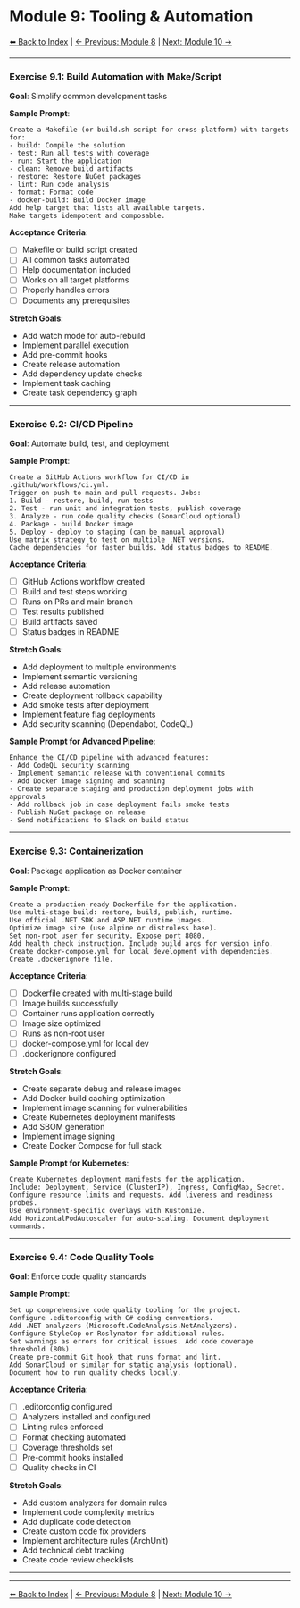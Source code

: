 # Module 9: Tooling & Automation

[⬅️ Back to Index](README.md) | [← Previous: Module 8](module-08-documentation-dx.md) | [Next: Module 10 →](module-10-architecture-scalability.md)

---

### Exercise 9.1: Build Automation with Make/Script

**Goal**: Simplify common development tasks

**Sample Prompt**:
```
Create a Makefile (or build.sh script for cross-platform) with targets for:
- build: Compile the solution
- test: Run all tests with coverage
- run: Start the application
- clean: Remove build artifacts
- restore: Restore NuGet packages
- lint: Run code analysis
- format: Format code
- docker-build: Build Docker image
Add help target that lists all available targets.
Make targets idempotent and composable.
```

**Acceptance Criteria**:
- [ ] Makefile or build script created
- [ ] All common tasks automated
- [ ] Help documentation included
- [ ] Works on all target platforms
- [ ] Properly handles errors
- [ ] Documents any prerequisites

**Stretch Goals**:
- Add watch mode for auto-rebuild
- Implement parallel execution
- Add pre-commit hooks
- Create release automation
- Add dependency update checks
- Implement task caching
- Create task dependency graph

---

### Exercise 9.2: CI/CD Pipeline

**Goal**: Automate build, test, and deployment

**Sample Prompt**:
```
Create a GitHub Actions workflow for CI/CD in .github/workflows/ci.yml.
Trigger on push to main and pull requests. Jobs:
1. Build - restore, build, run tests
2. Test - run unit and integration tests, publish coverage
3. Analyze - run code quality checks (SonarCloud optional)
4. Package - build Docker image
5. Deploy - deploy to staging (can be manual approval)
Use matrix strategy to test on multiple .NET versions.
Cache dependencies for faster builds. Add status badges to README.
```

**Acceptance Criteria**:
- [ ] GitHub Actions workflow created
- [ ] Build and test steps working
- [ ] Runs on PRs and main branch
- [ ] Test results published
- [ ] Build artifacts saved
- [ ] Status badges in README

**Stretch Goals**:
- Add deployment to multiple environments
- Implement semantic versioning
- Add release automation
- Create deployment rollback capability
- Add smoke tests after deployment
- Implement feature flag deployments
- Add security scanning (Dependabot, CodeQL)

**Sample Prompt for Advanced Pipeline**:
```
Enhance the CI/CD pipeline with advanced features:
- Add CodeQL security scanning
- Implement semantic release with conventional commits
- Add Docker image signing and scanning
- Create separate staging and production deployment jobs with approvals
- Add rollback job in case deployment fails smoke tests
- Publish NuGet package on release
- Send notifications to Slack on build status
```

---

### Exercise 9.3: Containerization

**Goal**: Package application as Docker container

**Sample Prompt**:
```
Create a production-ready Dockerfile for the application.
Use multi-stage build: restore, build, publish, runtime.
Use official .NET SDK and ASP.NET runtime images.
Optimize image size (use alpine or distroless base).
Set non-root user for security. Expose port 8080.
Add health check instruction. Include build args for version info.
Create docker-compose.yml for local development with dependencies.
Create .dockerignore file.
```

**Acceptance Criteria**:
- [ ] Dockerfile created with multi-stage build
- [ ] Image builds successfully
- [ ] Container runs application correctly
- [ ] Image size optimized
- [ ] Runs as non-root user
- [ ] docker-compose.yml for local dev
- [ ] .dockerignore configured

**Stretch Goals**:
- Create separate debug and release images
- Add Docker build caching optimization
- Implement image scanning for vulnerabilities
- Create Kubernetes deployment manifests
- Add SBOM generation
- Implement image signing
- Create Docker Compose for full stack

**Sample Prompt for Kubernetes**:
```
Create Kubernetes deployment manifests for the application.
Include: Deployment, Service (ClusterIP), Ingress, ConfigMap, Secret.
Configure resource limits and requests. Add liveness and readiness probes.
Use environment-specific overlays with Kustomize.
Add HorizontalPodAutoscaler for auto-scaling. Document deployment commands.
```

---

### Exercise 9.4: Code Quality Tools

**Goal**: Enforce code quality standards

**Sample Prompt**:
```
Set up comprehensive code quality tooling for the project.
Configure .editorconfig with C# coding conventions.
Add .NET analyzers (Microsoft.CodeAnalysis.NetAnalyzers).
Configure StyleCop or Roslynator for additional rules.
Set warnings as errors for critical issues. Add code coverage threshold (80%).
Create pre-commit Git hook that runs format and lint.
Add SonarCloud or similar for static analysis (optional).
Document how to run quality checks locally.
```

**Acceptance Criteria**:
- [ ] .editorconfig configured
- [ ] Analyzers installed and configured
- [ ] Linting rules enforced
- [ ] Format checking automated
- [ ] Coverage thresholds set
- [ ] Pre-commit hooks installed
- [ ] Quality checks in CI

**Stretch Goals**:
- Add custom analyzers for domain rules
- Implement code complexity metrics
- Add duplicate code detection
- Create custom code fix providers
- Implement architecture rules (ArchUnit)
- Add technical debt tracking
- Create code review checklists

---

---

[⬅️ Back to Index](README.md) | [← Previous: Module 8](module-08-documentation-dx.md) | [Next: Module 10 →](module-10-architecture-scalability.md)
